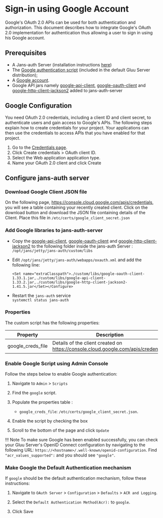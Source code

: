# Sign-in using Google Account

Google's OAuth 2.0 APIs can be used for both authentication and authorization. This document describes how to integrate Google's OAuth 2.0 implementation for authentication thus allowing a user to sign in using his Google account.

   
## Prerequisites 

- A Jans-auth Server (installation instructions [here](https://github.com/JanssenProject/jans/tree/main/jans-linux-setup#readme))    
- The [Google authentication script](https://github.com/JanssenProject/jans/tree/main/jans-linux-setup/jans_setup/static/extension/person_authentication/GoogleExternalAuthenticator.py) (included in the default Gluu Server distribution);   
- A [Google account](https://accounts.google.com/).     
- Google API jars namely [google-api-client](https://repo1.maven.org/maven2/com/google/api-client/google-api-client/1.33.2/google-api-client-1.33.2.jar), [google-oauth-client](https://repo1.maven.org/maven2/com/google/oauth-client/google-oauth-client/1.33.1/google-oauth-client-1.33.1.jar) and [google-http-client-jackson2](https://repo1.maven.org/maven2/com/google/http-client/google-http-client-jackson2/1.41.5/google-http-client-jackson2-1.41.5.jar) added to jans-auth-server 

    
## Google Configuration

You need OAuth 2.0 credentials, including a client ID and client secret, to authenticate users and gain access to Google's APIs.
The following steps explain how to create credentials for your project. Your applications can then use the credentials to access APIs that you have enabled for that project.

1. Go to the [Credentials page](https://console.developers.google.com/apis/credentials).
2. Click Create credentials > OAuth client ID.
3. Select the Web application application type.
4. Name your OAuth 2.0 client and click Create


## Configure jans-auth server

### Download Google Client JSON file
On the following page, https://console.cloud.google.com/apis/credentials, you will see a table containing your recently created client. Click on the download button and download the JSON file containing details of the Client. 
Place this file in `/etc/certs/google_client_secret.json`

### Add Google libraries to jans-auth-server

- Copy the [google-api-client](https://repo1.maven.org/maven2/com/google/api-client/google-api-client/1.33.2/google-api-client-1.33.2.jar), [google-oauth-client](https://repo1.maven.org/maven2/com/google/oauth-client/google-oauth-client/1.33.1/google-oauth-client-1.33.1.jar) and [google-http-client-jackson2](https://repo1.maven.org/maven2/com/google/http-client/google-http-client-jackson2/1.41.5/google-http-client-jackson2-1.41.5.jar) to the following folder inside the jans-auth Server : `/opt/jans/jetty/jans-auth/custom/libs` 

- Edit `/opt/jans/jetty/jans-auth/webapps/oxauth.xml` and add the following line:

    ```
    <Set name="extraClasspath">./custom/libs/google-oauth-client-1.33.1.jar,./custom/libs/google-api-client-1.33.2.jar,./custom/libs/google-http-client-jackson2-1.41.5.jar</Set></Configure>
    ```
    
- Restart the `jans-auth` service     
` systemctl status jans-auth `
    
### Properties

The custom script has the following properties:    

|	Property	|	Description		| Input value     |
|-----------------------|-------------------------------|---------------|
|google_creds_file		|Details of the client created on https://console.cloud.google.com/apis/credentials		| /etc/certs/google_client_secret.json|

### Enable Google Script using Admin Console

Follow the steps below to enable Google authentication:

1. Navigate to `Admin` > `Scripts`   

1. Find the `google` script.

    

1. Populate the properties table :    

   - `google_creds_file`: `/etc/certs/google_client_secret.json`.   
   
1. Enable the script by checking the box 

1. Scroll to the bottom of the page and click `Update`



!!! Note 
    To make sure Google has been enabled successfully, you can check your Gluu Server's OpenID Connect configuration by navigating to the following URL: `https://<hostname>/.well-known/openid-configuration`. Find `"acr_values_supported":` and you should see `"google"`. 

### Make Google the Default Authentication mechanism
If `google` should be the default authentication mechanism, follow these instructions: 

1. Navigate to `OAuth Server` > `Configuration` > `Defaults` > `ACR and Logging`. 

1. Select the `Default Authentication Method(Acr):` to `google`. 

1. Click Save    

